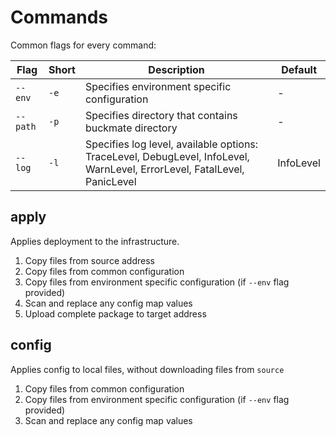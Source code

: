 # Commands

Common flags for every command:

| Flag   | Short | Description                                          | Default |
|--------|-------|------------------------------------------------------|---------|
| `--env`  | `-e`    | Specifies environment specific configuration         | -       |
| `--path` | `-p`    | Specifies directory that contains buckmate directory | -       |
| `--log` | `-l`    | Specifies log level, available options: TraceLevel, DebugLevel, InfoLevel, WarnLevel, ErrorLevel, FatalLevel, PanicLevel | InfoLevel       |

## apply

Applies deployment to the infrastructure.

1. Copy files from source address
2. Copy files from common configuration
3. Copy files from environment specific configuration (if `--env` flag provided)
4. Scan and replace any config map values
5. Upload complete package to target address

## config

Applies config to local files, without downloading files from `source`

1. Copy files from common configuration
2. Copy files from environment specific configuration (if `--env` flag provided)
3. Scan and replace any config map values